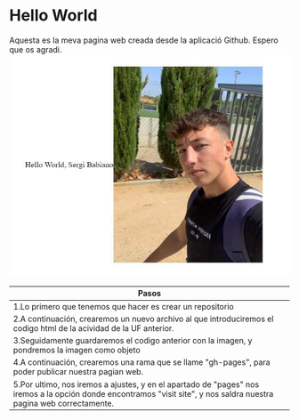 # __Hello World__
Aquesta es la meva pagina web creada desde la aplicació Github. Espero que os agradi.
<img src="foto1.jpeg" width="800" height="400" alt="imagen">

| Pasos                                                                                                                                                              |
| ------------------------------------------------------------------------------------------------------------------------------------------------------------------ |
|1.Lo primero que tenemos que hacer es crear un repositorio                                                                                                          |
|2.A continuación, crearemos un nuevo archivo al que introduciremos el codigo html de la acividad de la UF anterior.                                                 |
|3.Seguidamente guardaremos el codigo anterior con la imagen, y pondremos la imagen como objeto                                                                      |
|4.A continuación, crearemos una rama que se llame "gh-pages", para poder publicar nuestra pagian web.                                                               |
|5.Por ultimo, nos iremos a ajustes, y en el apartado de "pages" nos iremos a la opción donde encontramos "visit site", y nos saldra nuestra pagina web correctamente.|
    
            
